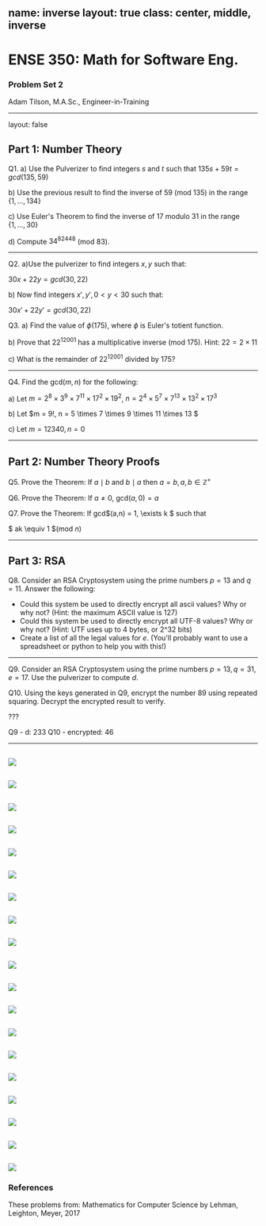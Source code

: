 name: inverse
layout: true
class: center, middle, inverse
---
# ENSE 350: Math for Software Eng.

### Problem Set 2

Adam Tilson, M.A.Sc., Engineer-in-Training

---
layout: false
## Part 1: Number Theory

Q1. a) Use the Pulverizer to find integers $s$ and $t$ such that $135s + 59t = gcd(135,59)$

b) Use the previous result to find the inverse of $59$ (mod $135$) in the range {$1, ..., 134$}

c) Use Euler's Theorem to find the inverse of $17$ modulo $31$ in the range {$1, ..., 30$}

d) Compute $34^{82448}$ (mod $83$).

---

Q2. a)Use the pulverizer to find integers $x,y$ such that:

$30x + 22y = gcd(30,22)$

b) Now find integers $x', y', 0 \lt y \lt 30$ such that:

$30x' + 22y' = gcd(30,22)$

Q3. a) Find the value of $\phi(175)$, where $\phi$ is Euler's totient function.

b) Prove that $22^{12001}$ has a multiplicative inverse (mod $175$). Hint: $22 = 2 \times 11$

c) What is the remainder of $22^{12001}$ divided by $175$?

---

Q4. Find the gcd($m,n$) for the following: 

a) Let $m = 2^8 \times 3^9 \times 7^{11} \times 17^2 \times 19^2$, $n = 2^4 \times 5^7 \times 7^{13} \times 13^2 \times 17^3$

b) Let $m = 9!, n = 5 \times 7 \times 9 \times 11 \times 13 $ 

c) Let $m = 12340, n = 0$

---
## Part 2: Number Theory Proofs

Q5. Prove the Theorem: If $a \mid b$ and $b \mid a$ then $a = b, a,b \in \mathbb{Z}^+$

Q6. Prove the Theorem: If $a \neq 0$, gcd$(a,0) = a$ 

Q7. Prove the Theorem: If gcd$(a,n) = 1, \exists k $ such that

 $ ak \equiv 1 $(mod $n$) 

---

## Part 3: RSA

Q8. Consider an RSA Cryptosystem using the prime numbers $p = 13$ and $q = 11$. Answer the following:
- Could this system be used to directly encrypt all ascii values? Why or why not? (Hint: the maximum ASCII value is 127)
- Could this system be used to directly encrypt all UTF-8 values? Why or why not? (Hint: UTF uses up to 4 bytes, or 2^32 bits)
- Create a list of all the legal values for $e$. (You'll probably want to use a spreadsheet or python to help you with this!)

---
Q9. Consider an RSA Cryptosystem using the prime numbers $p = 13, q = 31, e=17$. Use the pulverizer to compute $d$.

Q10. Using the keys generated in Q9, encrypt the number $89$ using repeated squaring. Decrypt the encrypted result to verify.

???

Q9 - d: 233
Q10 - encrypted: 46

---
![](001.png)
---
![](002.png)
---
![](003.png)
---
![](004.png)
---
![](005.png)
---
![](006.png)
---
![](007.png)
---
![](008.png)
---
![](009.png)
---
![](010.png)
---
![](011.png)
---
![](012.png)
---
![](013.png)
---
![](014.png)
---
![](015.png)
---
![](016.png)
---
![](017.png)
---
![](018.png)
---
![](019.png)
---
### References

These problems from:
Mathematics for Computer Science by Lehman, Leighton, Meyer, 2017
